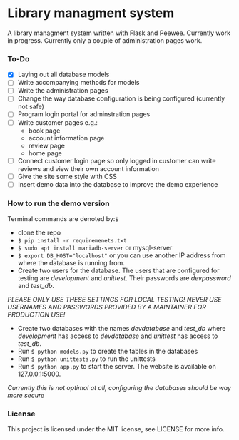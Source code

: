 # Library managment system

A library managment system written with Flask and Peewee. Currently work in progress. Currently only a couple of administration pages work.

### To-Do

- [x] Laying out all database models
- [ ] Write accompanying methods for models
- [ ] Write the administration pages
- [ ] Change the way database configuration is being configured
        (currently not safe)
- [ ] Program login portal for adminstration pages
- [ ] Write customer pages e.g.:
    -  book page
    -  account information page
    -  review page
    -  home page
- [ ] Connect customer login page so only logged in customer can write reviews
    and  view their own account information
- [ ] Give the site some style with CSS
- [ ] Insert demo data into the database to improve the demo experience

### How to run the demo version

Terminal commands are denoted by:```$```

- clone the repo
- ```$ pip install -r requiremenets.txt```
- ```$ sudo apt install mariadb-server``` or mysql-server
- ```$ export DB_HOST="localhost"``` or you can use another IP address from
    where the database is running from.
- Create two users for the database. The users that are configured for testing
    are *development* and *unittest*. Their passwords are *devpassword* and
    *test_db*.

_*PLEASE ONLY USE THESE SETTINGS FOR LOCAL TESTING! NEVER USE USERNAMES AND PASSWORDS PROVIDED BY A MAINTAINER FOR PRODUCTION USE!*_

- Create two databases with the names *devdatabase* and *test_db* where
*development* has access to *devdatabase* and *unittest* has access to *test_db*.
- Run ```$ python models.py``` to create the tables in the databases
- Run ```$ python unittests.py``` to run the unittests
- Run ```$ python app.py``` to start the server. The website is available on 127.0.0.1:5000.

_*Currently this is not optimal at all, configuring the databases should be way more secure*_

### License

This project is licensed under the MIT license, see LICENSE for more info.
